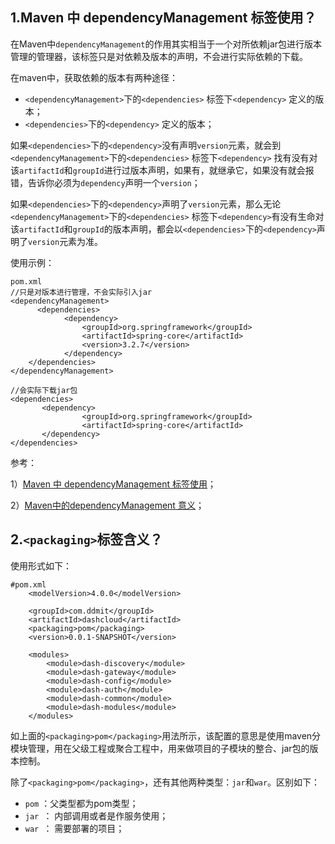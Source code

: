 ## 1.Maven 中 dependencyManagement 标签使用？

在Maven中`dependencyManagement`的作用其实相当于一个对所依赖jar包进行版本管理的管理器，该标签只是对依赖及版本的声明，不会进行实际依赖的下载。

在maven中，获取依赖的版本有两种途径：

* `<dependencyManagement>`下的`<dependencies>` 标签下`<dependency>` 定义的版本；
* `<dependencies>`下的`<dependency>` 定义的版本；

如果`<dependencies>`下的`<dependency>`没有声明`version`元素，就会到`<dependencyManagement>`下的`<dependencies>` 标签下`<dependency>` 找有没有对该`artifactId`和`groupId`进行过版本声明，如果有，就继承它，如果没有就会报错，告诉你必须为`dependency`声明一个`version`；

如果`<dependencies>`下的`<dependency>`声明了`version`元素，那么无论`<dependencyManagement>`下的`<dependencies>` 标签下`<dependency>`有没有生命对该`artifactId`和`groupId`的版本声明，都会以`<dependencies>`下的`<dependency>`声明了`version`元素为准。

使用示例：

```
pom.xml  
//只是对版本进行管理，不会实际引入jar  
<dependencyManagement>  
      <dependencies>  
            <dependency>  
                <groupId>org.springframework</groupId>  
                <artifactId>spring-core</artifactId>  
                <version>3.2.7</version>  
            </dependency>  
    </dependencies>  
</dependencyManagement>  
  
//会实际下载jar包  
<dependencies>  
       <dependency>  
                <groupId>org.springframework</groupId>  
                <artifactId>spring-core</artifactId>  
       </dependency>  
</dependencies>
```



参考：

1）[Maven 中 dependencyManagement 标签使用](https://www.jianshu.com/p/ee15cda51d9d)；

2）[Maven中的dependencyManagement 意义](https://www.cnblogs.com/mr-wuxiansheng/p/6189438.html)；



## 2.`<packaging>`标签含义？

使用形式如下：

```
#pom.xml
    <modelVersion>4.0.0</modelVersion>

    <groupId>com.ddmit</groupId>
    <artifactId>dashcloud</artifactId>
    <packaging>pom</packaging>
    <version>0.0.1-SNAPSHOT</version>

    <modules>
        <module>dash-discovery</module>
        <module>dash-gateway</module>
        <module>dash-config</module>
        <module>dash-auth</module>
        <module>dash-common</module>
        <module>dash-modules</module>
    </modules>
```

如上面的`<packaging>pom</packaging>`用法所示，该配置的意思是使用maven分模块管理，用在父级工程或聚合工程中，用来做项目的子模块的整合、jar包的版本控制。

除了`<packaging>pom</packaging>`，还有其他两种类型：`jar`和`war`。区别如下：

- `pom` ：父类型都为pom类型；
- `jar `： 内部调用或者是作服务使用；
- `war `： 需要部署的项目；
